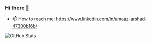 ### Hi there 👋
<!--
**amaaz-arshad/amaaz-arshad** is a ✨ _special_ ✨ repository because its `README.md` (this file) appears on your GitHub profile.

Here are some ideas to get you started:
-->

- 📫 How to reach me: https://www.linkedin.com/in/amaaz-arshad-47300b16b/

<!--
- 🔭 I’m currently working on MERN stack, React Native, Next.js
- 🌱 I’m currently learning Vue.js, GraphQL
- 👯 I’m looking to collaborate on ...
- 🤔 I’m looking for help with ...
- 💬 Ask me about ...
-->
<!--
- 😄 Pronouns: ...
- ⚡ Fun fact: ...
-->

<!--
![GitHub Stats](https://github-readme-stats.vercel.app/api?username=amaaz-arshad&count_private=true&show_icons=true&theme=radical)
-->
![GitHub Stats](https://github-readme-stats.vercel.app/api/top-langs/?username=amaaz-arshad&show_icons=true&theme=radical)

